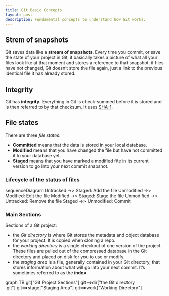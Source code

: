 ```yaml
---
title: Git Basic Concepts
layout: post
description: Fundamental concepts to understand how Git works.
---
```


## Strem of snapshots ##

Git saves data like a __stream of snapshots__. Every time you commit, or save the state of your project in Git, it basically takes a picture of what all your files look like at that moment and stores a reference to that snapshot. if files have not changed, Git doesn’t store the file again, just a link to the previous identical file it has already stored.

## Integrity ##

Git has __integrity__. Everything in Git is check-summed before it is stored and is then referred to by that checksum. It uses [SHA-1](https://en.wikipedia.org/wiki/SHA-1).

## File states ##

There are three _file states_:

+ __Committed__ means that the data is stored in your local database.
+ __Modified__ means that you have changed the file but have not committed it to your database yet.
+ __Staged__ means that you have marked a modified fi\e in its current version to go into your next commit snapshot.

### Lifecycle of the status of files ###

<div class="mermaid">
sequenceDiagram
    Untracked ->> Staged: Add the file
    Unmodified ->> Modified: Edit the file
   	Modified ->> Staged: Stage the file
    Unmodified ->> Untracked: Remove the file
    Staged ->> Unmodified: Commit
</div>

### Main Sections ###
Sections of a Git project:     

+ the _Git directory_ is where Git stores the metadata and object database
  for your project. It is copied when cloning a repo.
+ the _working directory_ is a single checkout of one version of the 
  project. These files are pulled out of the compressed database in the Git
  directory and placed on disk for you to use or modify.
+ the _staging area_ is a file, generally contained in your Git directory,
  that stores information about what will go into your next commit. 
  It’s sometimes referred to as the __index__.

<div class="mermaid text-sm-center">
graph TB
      git["Git Project Sections"]
      git==>dir["the Git directory <br /> .git"]
      git==>stage["Staging Area"]
      git==>work["Working Directory"]
</div>
